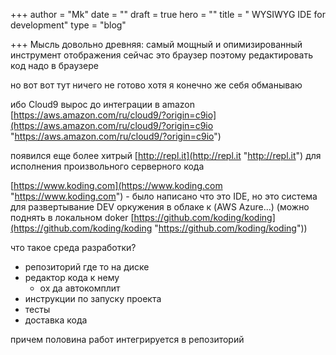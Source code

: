 +++
author = "Mk"
date = ""
draft = true
hero = ""
title = " WYSIWYG IDE for development"
type = "blog"

+++
Мысль довольно древняя: самый мощный и опимизированный инструмент отображения  сейчас это  браузер поэтому редактировать код надо в браузере 

но вот вот тут ничего не готово хотя я конечно же себя обманываю

ибо Cloud9 вырос до интеграции в amazon [https://aws.amazon.com/ru/cloud9/?origin=c9io](https://aws.amazon.com/ru/cloud9/?origin=c9io "https://aws.amazon.com/ru/cloud9/?origin=c9io")

появился еще более хитрый [http://repl.it](http://repl.it "http://repl.it") для исполнения произвольного серверного кода

[https://www.koding.com](https://www.koding.com "https://www.koding.com") - было написано что это IDE, но это система для развертывание DEV оркужения в облаке к (AWS Azure...) (можно поднять в локальном doker [https://github.com/koding/koding](https://github.com/koding/koding "https://github.com/koding/koding"))

что такое  среда разработки?

* репозиторий где то на диске
* редактор кода к нему
  * ох да автокомплит 
* инструкции по запуску проекта
* тесты 
* доставка кода 

причем половина работ интегрируется в репозиторий